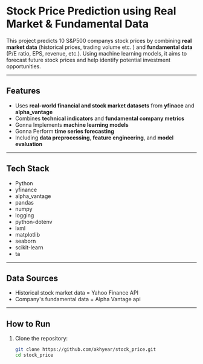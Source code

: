 # Stock Price Prediction using Real Market & Fundamental Data

This project predicts 10 S&P500 companys stock prices by combining **real market data** (historical prices, trading volume etc. ) and **fundamental data** (P/E ratio, EPS, revenue, etc.). Using machine learning models, it aims to forecast future stock prices and help identify potential investment opportunities.

---

## Features
- Uses **real-world financial and stock market datasets** from **yfinace** and **alpha_vantage**
- Combines **technical indicators** and **fundamental company metrics**
- Gonna Implements **machine learning models** 
- Gonna Perform **time series forecasting**
- Including **data preprocessing**, **feature engineering**, and **model evaluation**

---

## Tech Stack
- Python
- yfinance 
- alpha_vantage 
- pandas 
- numpy 
- logging
- python-dotenv
- lxml
- matplotlib
- seaborn
- scikit-learn
- ta

---

## Data Sources
- Historical stock market data = Yahoo Finance API
- Company's fundamental data = Alpha Vantage api

---

## How to Run
1. Clone the repository:
   ```bash
   git clone https://github.com/akhyear/stock_price.git
   cd stock_price 
